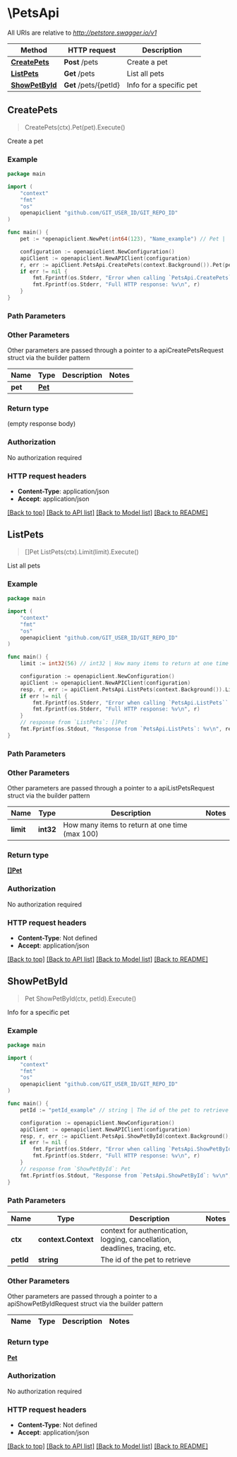 # \PetsApi

All URIs are relative to *http://petstore.swagger.io/v1*

Method | HTTP request | Description
------------- | ------------- | -------------
[**CreatePets**](PetsApi.md#CreatePets) | **Post** /pets | Create a pet
[**ListPets**](PetsApi.md#ListPets) | **Get** /pets | List all pets
[**ShowPetById**](PetsApi.md#ShowPetById) | **Get** /pets/{petId} | Info for a specific pet



## CreatePets

> CreatePets(ctx).Pet(pet).Execute()

Create a pet

### Example

```go
package main

import (
	"context"
	"fmt"
	"os"
	openapiclient "github.com/GIT_USER_ID/GIT_REPO_ID"
)

func main() {
	pet := *openapiclient.NewPet(int64(123), "Name_example") // Pet | 

	configuration := openapiclient.NewConfiguration()
	apiClient := openapiclient.NewAPIClient(configuration)
	r, err := apiClient.PetsApi.CreatePets(context.Background()).Pet(pet).Execute()
	if err != nil {
		fmt.Fprintf(os.Stderr, "Error when calling `PetsApi.CreatePets``: %v\n", err)
		fmt.Fprintf(os.Stderr, "Full HTTP response: %v\n", r)
	}
}
```

### Path Parameters



### Other Parameters

Other parameters are passed through a pointer to a apiCreatePetsRequest struct via the builder pattern


Name | Type | Description  | Notes
------------- | ------------- | ------------- | -------------
 **pet** | [**Pet**](Pet.md) |  | 

### Return type

 (empty response body)

### Authorization

No authorization required

### HTTP request headers

- **Content-Type**: application/json
- **Accept**: application/json

[[Back to top]](#) [[Back to API list]](../README.md#documentation-for-api-endpoints)
[[Back to Model list]](../README.md#documentation-for-models)
[[Back to README]](../README.md)


## ListPets

> []Pet ListPets(ctx).Limit(limit).Execute()

List all pets

### Example

```go
package main

import (
	"context"
	"fmt"
	"os"
	openapiclient "github.com/GIT_USER_ID/GIT_REPO_ID"
)

func main() {
	limit := int32(56) // int32 | How many items to return at one time (max 100) (optional)

	configuration := openapiclient.NewConfiguration()
	apiClient := openapiclient.NewAPIClient(configuration)
	resp, r, err := apiClient.PetsApi.ListPets(context.Background()).Limit(limit).Execute()
	if err != nil {
		fmt.Fprintf(os.Stderr, "Error when calling `PetsApi.ListPets``: %v\n", err)
		fmt.Fprintf(os.Stderr, "Full HTTP response: %v\n", r)
	}
	// response from `ListPets`: []Pet
	fmt.Fprintf(os.Stdout, "Response from `PetsApi.ListPets`: %v\n", resp)
}
```

### Path Parameters



### Other Parameters

Other parameters are passed through a pointer to a apiListPetsRequest struct via the builder pattern


Name | Type | Description  | Notes
------------- | ------------- | ------------- | -------------
 **limit** | **int32** | How many items to return at one time (max 100) | 

### Return type

[**[]Pet**](Pet.md)

### Authorization

No authorization required

### HTTP request headers

- **Content-Type**: Not defined
- **Accept**: application/json

[[Back to top]](#) [[Back to API list]](../README.md#documentation-for-api-endpoints)
[[Back to Model list]](../README.md#documentation-for-models)
[[Back to README]](../README.md)


## ShowPetById

> Pet ShowPetById(ctx, petId).Execute()

Info for a specific pet

### Example

```go
package main

import (
	"context"
	"fmt"
	"os"
	openapiclient "github.com/GIT_USER_ID/GIT_REPO_ID"
)

func main() {
	petId := "petId_example" // string | The id of the pet to retrieve

	configuration := openapiclient.NewConfiguration()
	apiClient := openapiclient.NewAPIClient(configuration)
	resp, r, err := apiClient.PetsApi.ShowPetById(context.Background(), petId).Execute()
	if err != nil {
		fmt.Fprintf(os.Stderr, "Error when calling `PetsApi.ShowPetById``: %v\n", err)
		fmt.Fprintf(os.Stderr, "Full HTTP response: %v\n", r)
	}
	// response from `ShowPetById`: Pet
	fmt.Fprintf(os.Stdout, "Response from `PetsApi.ShowPetById`: %v\n", resp)
}
```

### Path Parameters


Name | Type | Description  | Notes
------------- | ------------- | ------------- | -------------
**ctx** | **context.Context** | context for authentication, logging, cancellation, deadlines, tracing, etc.
**petId** | **string** | The id of the pet to retrieve | 

### Other Parameters

Other parameters are passed through a pointer to a apiShowPetByIdRequest struct via the builder pattern


Name | Type | Description  | Notes
------------- | ------------- | ------------- | -------------


### Return type

[**Pet**](Pet.md)

### Authorization

No authorization required

### HTTP request headers

- **Content-Type**: Not defined
- **Accept**: application/json

[[Back to top]](#) [[Back to API list]](../README.md#documentation-for-api-endpoints)
[[Back to Model list]](../README.md#documentation-for-models)
[[Back to README]](../README.md)

